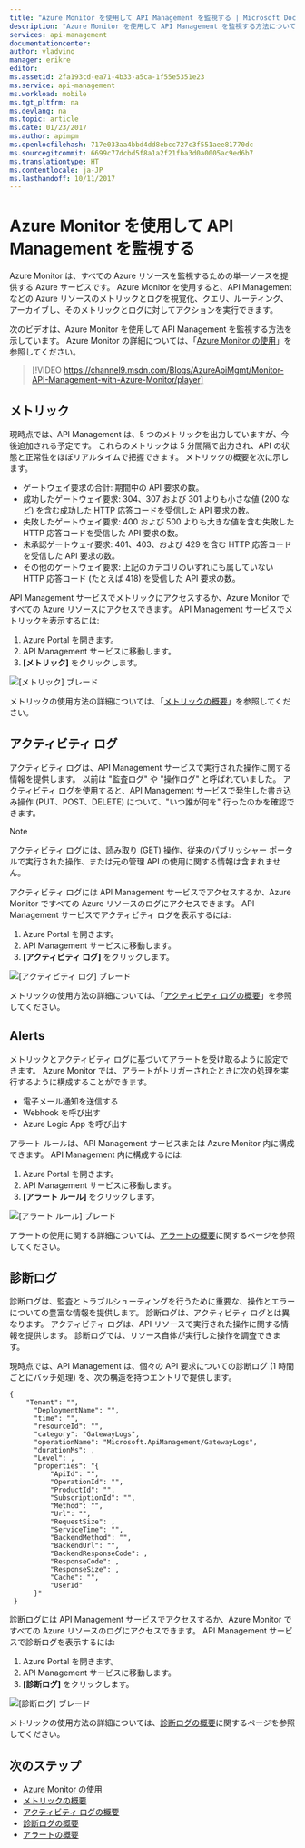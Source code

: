 ```yaml
---
title: "Azure Monitor を使用して API Management を監視する | Microsoft Docs"
description: "Azure Monitor を使用して API Management を監視する方法について説明します。"
services: api-management
documentationcenter: 
author: vladvino
manager: erikre
editor: 
ms.assetid: 2fa193cd-ea71-4b33-a5ca-1f55e5351e23
ms.service: api-management
ms.workload: mobile
ms.tgt_pltfrm: na
ms.devlang: na
ms.topic: article
ms.date: 01/23/2017
ms.author: apimpm
ms.openlocfilehash: 717e033aa4bbd4dd8ebcc727c3f551aee81770dc
ms.sourcegitcommit: 6699c77dcbd5f8a1a2f21fba3d0a0005ac9ed6b7
ms.translationtype: HT
ms.contentlocale: ja-JP
ms.lasthandoff: 10/11/2017
---
```

# <a name="monitor-api-management-with-azure-monitor"></a>Azure Monitor を使用して API Management を監視する
Azure Monitor は、すべての Azure リソースを監視するための単一ソースを提供する Azure サービスです。 Azure Monitor を使用すると、API Management などの Azure リソースのメトリックとログを視覚化、クエリ、ルーティング、アーカイブし、そのメトリックとログに対してアクションを実行できます。 

次のビデオは、Azure Monitor を使用して API Management を監視する方法を示しています。 Azure Monitor の詳細については、「[Azure Monitor の使用]」を参照してください。 


> [!VIDEO https://channel9.msdn.com/Blogs/AzureApiMgmt/Monitor-API-Management-with-Azure-Monitor/player]
>
>
 
## <a name="metrics"></a>メトリック
現時点では、API Management は、5 つのメトリックを出力していますが、今後追加される予定です。 これらのメトリックは 5 分間隔で出力され、API の状態と正常性をほぼリアルタイムで把握できます。 メトリックの概要を次に示します。
* ゲートウェイ要求の合計: 期間中の API 要求の数。 
* 成功したゲートウェイ要求: 304、307 および 301 よりも小さな値 (200 など) を含む成功した HTTP 応答コードを受信した API 要求の数。 
* 失敗したゲートウェイ要求: 400 および 500 よりも大きな値を含む失敗した HTTP 応答コードを受信した API 要求の数。
* 未承認ゲートウェイ要求: 401、403、および 429 を含む HTTP 応答コードを受信した API 要求の数。 
* その他のゲートウェイ要求: 上記のカテゴリのいずれにも属していない HTTP 応答コード (たとえば 418) を受信した API 要求の数。

API Management サービスでメトリックにアクセスするか、Azure Monitor ですべての Azure リソースにアクセスできます。 API Management サービスでメトリックを表示するには:
1. Azure Portal を開きます。
2. API Management サービスに移動します。
3. **[メトリック]** をクリックします。

![[メトリック] ブレード][metrics-blade]

メトリックの使用方法の詳細については、「[メトリックの概要]」を参照してください。

## <a name="activity-logs"></a>アクティビティ ログ
アクティビティ ログは、API Management サービスで実行された操作に関する情報を提供します。 以前は "監査ログ" や "操作ログ" と呼ばれていました。 アクティビティ ログを使用すると、API Management サービスで発生した書き込み操作 (PUT、POST、DELETE) について、"いつ誰が何を" 行ったのかを確認できます。 

> [!NOTE]
> アクティビティ ログには、読み取り (GET) 操作、従来のパブリッシャー ポータルで実行された操作、または元の管理 API の使用に関する情報は含まれません。

アクティビティ ログには API Management サービスでアクセスするか、Azure Monitor ですべての Azure リソースのログにアクセスできます。 API Management サービスでアクティビティ ログを表示するには:
1. Azure Portal を開きます。
2. API Management サービスに移動します。
3. **[アクティビティ ログ]** をクリックします。

![[アクティビティ ログ] ブレード][activity-logs-blade]

メトリックの使用方法の詳細については、「[アクティビティ ログの概要]」を参照してください。

## <a name="alerts"></a>Alerts
メトリックとアクティビティ ログに基づいてアラートを受け取るように設定できます。 Azure Monitor では、アラートがトリガーされたときに次の処理を実行するように構成することができます。

* 電子メール通知を送信する
* Webhook を呼び出す
* Azure Logic App を呼び出す

アラート ルールは、API Management サービスまたは Azure Monitor 内に構成できます。 API Management 内に構成するには: 
1. Azure Portal を開きます。
2. API Management サービスに移動します。
3. **[アラート ルール]** をクリックします。

![[アラート ルール] ブレード][alert-rules-blade]

アラートの使用に関する詳細については、[アラートの概要]に関するページを参照してください。

## <a name="diagnostic-logs"></a>診断ログ
診断ログは、監査とトラブルシューティングを行うために重要な、操作とエラーについての豊富な情報を提供します。 診断ログは、アクティビティ ログとは異なります。 アクティビティ ログは、API リソースで実行された操作に関する情報を提供します。 診断ログでは、リソース自体が実行した操作を調査できます。

現時点では、API Management は、個々の API 要求についての診断ログ (1 時間ごとにバッチ処理) を、次の構造を持つエントリで提供します。

```
{
    "Tenant": "",
      "DeploymentName": "",
      "time": "",
      "resourceId": "",
      "category": "GatewayLogs",
      "operationName": "Microsoft.ApiManagement/GatewayLogs",
      "durationMs": ,
      "Level": ,
      "properties": "{
          "ApiId": "",
          "OperationId": "",
          "ProductId": "",
          "SubscriptionId": "",
          "Method": "",
          "Url": "",
          "RequestSize": ,
          "ServiceTime": "",
          "BackendMethod": "",
          "BackendUrl": "",
          "BackendResponseCode": ,
          "ResponseCode": ,
          "ResponseSize": ,
          "Cache": "",
          "UserId"
      }"
 }
```

診断ログには API Management サービスでアクセスするか、Azure Monitor ですべての Azure リソースのログにアクセスできます。 API Management サービスで診断ログを表示するには:
1. Azure Portal を開きます。
2. API Management サービスに移動します。
3. **[診断ログ]** をクリックします。

![[診断ログ] ブレード][diagnostic-logs-blade]

メトリックの使用方法の詳細については、[診断ログの概要]に関するページを参照してください。

## <a name="next-step"></a>次のステップ

* [Azure Monitor の使用]
* [メトリックの概要]
* [アクティビティ ログの概要]
* [診断ログの概要]
* [アラートの概要]

[Azure Monitor の使用]: ../monitoring-and-diagnostics/monitoring-get-started.md
[メトリックの概要]: ../monitoring-and-diagnostics/monitoring-overview-metrics.md
[アクティビティ ログの概要]: ../monitoring-and-diagnostics/monitoring-overview-activity-logs.md
[診断ログの概要]: ../monitoring-and-diagnostics/monitoring-overview-of-diagnostic-logs.md
[アラートの概要]: ../monitoring-and-diagnostics/insights-alerts-portal.md



[metrics-blade]: ./media/api-management-azure-monitor/api-management-metrics-blade.png
[activity-logs-blade]: ./media/api-management-azure-monitor/api-management-activity-logs-blade.png
[alert-rules-blade]: ./media/api-management-azure-monitor/api-management-alert-rules-blade.png
[diagnostic-logs-blade]: ./media/api-management-azure-monitor/api-management-diagnostic-logs-blade.png
